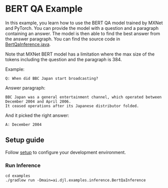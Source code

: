 # BERT QA Example

In this example, you learn how to use the BERT QA model trained by MXNet and PyTorch. 
You can provide the model with a question and a paragraph containing an answer. The model is then able to find the best answer from the answer paragraph.
You can find the source code in [BertQaInference.java](../src/main/java/ai/djl/examples/inference/BertQaInference.java).

Note that MXNet BERT model has a limitation where the max size of the tokens including the question and the paragraph is 384.  

Example:
```text
Q: When did BBC Japan start broadcasting?
```

Answer paragraph:
```text
BBC Japan was a general entertainment channel, which operated between December 2004 and April 2006.
It ceased operations after its Japanese distributor folded.
```
And it picked the right answer:
```text
A: December 2004
```

## Setup guide

Follow [setup](../../docs/development/setup.md) to configure your development environment.

### Run Inference

```
cd examples
./gradlew run -Dmain=ai.djl.examples.inference.BertQaInference
```
